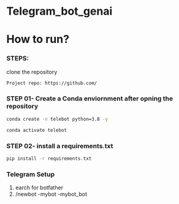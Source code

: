 # Telegram_bot_genai

# How to run? 
### STEPS:

clone the repository

```bash
Project repo: https://github.com/
```

### STEP 01- Create a Conda enviornment after opning the repository

```bash
conda create -n telebot python=3.8 -y
```

```bash
conda activate telebot
```


### STEP 02- install a requirements.txt

```bash
pip install -r requirements.txt
```

### Telegram Setup

1. earch for botfather
2. /newbot
   -mybot
   -mybot_bot


